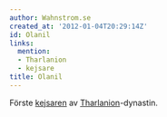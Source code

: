 ```yaml
---
author: Wahnstrom.se
created_at: '2012-01-04T20:29:14Z'
id: Olanil
links:
  mention:
  - Tharlanion
  - kejsare
title: Olanil
---
```


Förste [kejsaren] av [Tharlanion]-dynastin.

  [kejsaren]: kejsare
  [Tharlanion]: Tharlanion